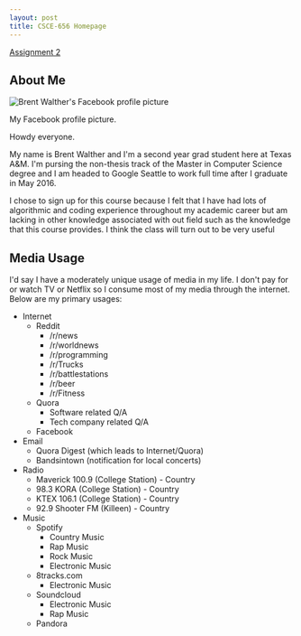 ```yaml
---
layout: post
title: CSCE-656 Homepage
---
```


[Assignment 2](/csce-656-a2 "Assignment 2 Response")

## About Me

<div class="float-right media-object">
  <img src="https://graph.facebook.com/1377279049/picture?width=200&height=200" alt="Brent Walther's Facebook profile picture"><br>
  <p class="muted text-center">My Facebook profile picture.</p>
</div>

Howdy everyone.

My name is Brent Walther and I'm a second year grad student here at Texas A&amp;M. I'm pursing the non-thesis track of the Master in Computer Science degree and I am headed to Google Seattle to work full time after I graduate in May 2016.

I chose to sign up for this course because I felt that I have had lots of algorithmic and coding experience throughout my academic career but am lacking in other knowledge associated with out field such as the knowledge that this course provides. I think the class will turn out to be very useful

## Media Usage

I'd say I have a moderately unique usage of media in my life. I don't pay for or watch TV or Netflix so I consume most of my media through the internet. Below are my primary usages:

- Internet
  - Reddit
    - /r/news
    - /r/worldnews
    - /r/programming
    - /r/Trucks
    - /r/battlestations
    - /r/beer
    - /r/Fitness
  - Quora
    - Software related Q/A
    - Tech company related Q/A
  - Facebook
- Email
  - Quora Digest (which leads to Internet/Quora)
  - Bandsintown (notification for local concerts)
- Radio
  - Maverick 100.9 (College Station) - Country
  - 98.3 KORA (College Station) - Country
  - KTEX 106.1 (College Station) - Country
  - 92.9 Shooter FM (Killeen) - Country
- Music
  - Spotify
    - Country Music
    - Rap Music
    - Rock Music
    - Electronic Music
  - 8tracks.com
    - Electronic Music
  - Soundcloud
    - Electronic Music
    - Rap Music
  - Pandora
